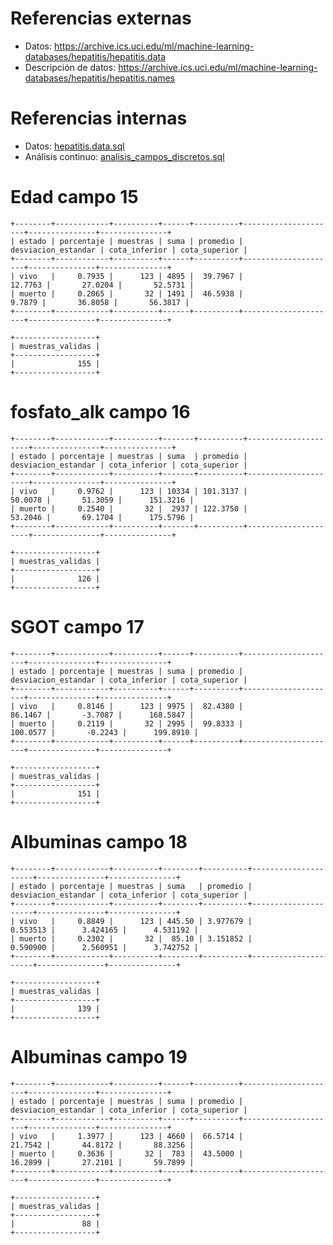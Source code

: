 Referencias externas
=======================================================================

 - Datos: <https://archive.ics.uci.edu/ml/machine-learning-databases/hepatitis/hepatitis.data>
 - Descripción de datos: <https://archive.ics.uci.edu/ml/machine-learning-databases/hepatitis/hepatitis.names>

Referencias internas
=======================================================================

 - Datos: [hepatitis.data.sql](/hepatitis.data.sql)
 - Análisis continuo: [analisis_campos_discretos.sql](/analisis_campos_continuos.sql)

Edad campo 15
=======================================================================

	+--------+------------+----------+------+----------+---------------------+---------------+---------------+
	| estado | porcentaje | muestras | suma | promedio | desviacion_estandar | cota_inferior | cota_superior |
	+--------+------------+----------+------+----------+---------------------+---------------+---------------+
	| vivo   |     0.7935 |      123 | 4895 |  39.7967 |             12.7763 |       27.0204 |       52.5731 |
	| muerto |     0.2065 |       32 | 1491 |  46.5938 |              9.7879 |       36.8058 |       56.3817 |
	+--------+------------+----------+------+----------+---------------------+---------------+---------------+

	+------------------+
	| muestras_validas |
	+------------------+
	|              155 |
	+------------------+

fosfato_alk campo 16
=======================================================================
	+--------+------------+----------+-------+----------+---------------------+---------------+---------------+
	| estado | porcentaje | muestras | suma  | promedio | desviacion_estandar | cota_inferior | cota_superior |
	+--------+------------+----------+-------+----------+---------------------+---------------+---------------+
	| vivo   |     0.9762 |      123 | 10334 | 101.3137 |             50.0078 |       51.3059 |      151.3216 |
	| muerto |     0.2540 |       32 |  2937 | 122.3750 |             53.2046 |       69.1704 |      175.5796 |
	+--------+------------+----------+-------+----------+---------------------+---------------+---------------+

	+------------------+
	| muestras_validas |
	+------------------+
	|              126 |
	+------------------+

SGOT campo 17
=======================================================================
	+--------+------------+----------+------+----------+---------------------+---------------+---------------+
	| estado | porcentaje | muestras | suma | promedio | desviacion_estandar | cota_inferior | cota_superior |
	+--------+------------+----------+------+----------+---------------------+---------------+---------------+
	| vivo   |     0.8146 |      123 | 9975 |  82.4380 |             86.1467 |       -3.7087 |      168.5847 |
	| muerto |     0.2119 |       32 | 2995 |  99.8333 |            100.0577 |       -0.2243 |      199.8910 |
	+--------+------------+----------+------+----------+---------------------+---------------+---------------+

	+------------------+
	| muestras_validas |
	+------------------+
	|              151 |
	+------------------+

Albuminas campo 18
=======================================================================
	+--------+------------+----------+--------+----------+---------------------+---------------+---------------+
	| estado | porcentaje | muestras | suma   | promedio | desviacion_estandar | cota_inferior | cota_superior |
	+--------+------------+----------+--------+----------+---------------------+---------------+---------------+
	| vivo   |     0.8849 |      123 | 445.50 | 3.977679 |            0.553513 |      3.424165 |      4.531192 |
	| muerto |     0.2302 |       32 |  85.10 | 3.151852 |            0.590900 |      2.560951 |      3.742752 |
	+--------+------------+----------+--------+----------+---------------------+---------------+---------------+

	+------------------+
	| muestras_validas |
	+------------------+
	|              139 |
	+------------------+

Albuminas campo 19
=======================================================================
	+--------+------------+----------+------+----------+---------------------+---------------+---------------+
	| estado | porcentaje | muestras | suma | promedio | desviacion_estandar | cota_inferior | cota_superior |
	+--------+------------+----------+------+----------+---------------------+---------------+---------------+
	| vivo   |     1.3977 |      123 | 4660 |  66.5714 |             21.7542 |       44.8172 |       88.3256 |
	| muerto |     0.3636 |       32 |  783 |  43.5000 |             16.2899 |       27.2101 |       59.7899 |
	+--------+------------+----------+------+----------+---------------------+---------------+---------------+

	+------------------+
	| muestras_validas |
	+------------------+
	|               88 |
	+------------------+
